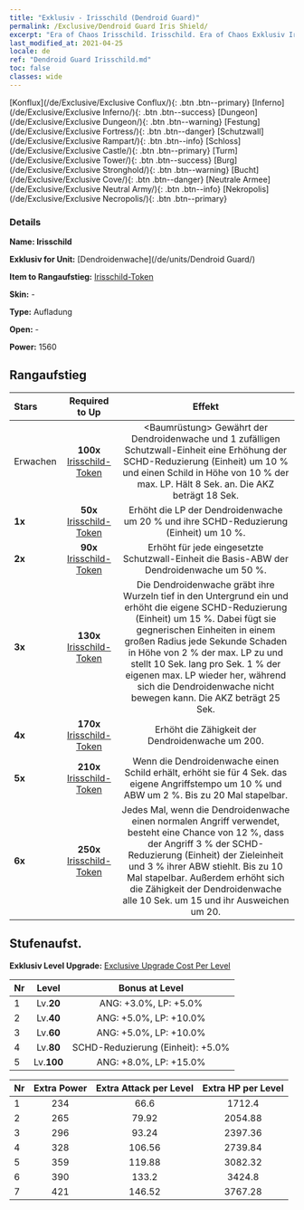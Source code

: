 ```yaml
---
title: "Exklusiv - Irisschild (Dendroid Guard)"
permalink: /Exclusive/Dendroid Guard Iris Shield/
excerpt: "Era of Chaos Irisschild. Irisschild. Era of Chaos Exklusiv Irisschild. Dendroidenwache Exklusiv."
last_modified_at: 2021-04-25
locale: de
ref: "Dendroid Guard Irisschild.md"
toc: false
classes: wide
---
```

 [Konflux](/de/Exclusive/Exclusive Conflux/){: .btn .btn--primary} [Inferno](/de/Exclusive/Exclusive Inferno/){: .btn .btn--success} [Dungeon](/de/Exclusive/Exclusive Dungeon/){: .btn .btn--warning} [Festung](/de/Exclusive/Exclusive Fortress/){: .btn .btn--danger} [Schutzwall](/de/Exclusive/Exclusive Rampart/){: .btn .btn--info} [Schloss](/de/Exclusive/Exclusive Castle/){: .btn .btn--primary} [Turm](/de/Exclusive/Exclusive Tower/){: .btn .btn--success} [Burg](/de/Exclusive/Exclusive Stronghold/){: .btn .btn--warning} [Bucht](/de/Exclusive/Exclusive Cove/){: .btn .btn--danger} [Neutrale Armee](/de/Exclusive/Exclusive Neutral Army/){: .btn .btn--info} [Nekropolis](/de/Exclusive/Exclusive Necropolis/){: .btn .btn--primary} 

### Details
 **Name: Irisschild** 

 **Exklusiv for Unit:** [Dendroidenwache](/de/units/Dendroid Guard/) 

 **Item to Rangaufstieg:** [Irisschild-Token](/ItemsDE/con_913/)

 **Skin:** -

 **Type:** Aufladung

 **Open:** -

 **Power:** 1560

## Rangaufstieg

  |     Stars    |  Required to Up | Effekt |
  |:-------------|:---------------:|:---------------:|
  |  Erwachen  | **100x** [Irisschild-Token](/ItemsDE/con_913/) | <Baumrüstung> Gewährt der Dendroidenwache und 1 zufälligen Schutzwall-Einheit eine Erhöhung der SCHD-Reduzierung (Einheit) um 10 % und einen Schild in Höhe von 10 % der max. LP. Hält 8 Sek. an. Die AKZ beträgt 18 Sek. |
  | **1x** <i class="fas fa-star"/> | **50x** [Irisschild-Token](/ItemsDE/con_913/) | Erhöht die LP der Dendroidenwache um 20 % und ihre SCHD-Reduzierung (Einheit) um 10 %. |
  | **2x** <i class="fas fa-star"/> | **90x** [Irisschild-Token](/ItemsDE/con_913/) | Erhöht für jede eingesetzte Schutzwall-Einheit die Basis-ABW der Dendroidenwache um 50 %. |
  | **3x** <i class="fas fa-star"/> | **130x** [Irisschild-Token](/ItemsDE/con_913/) | <Tiefe Wurzeln> Die Dendroidenwache gräbt ihre Wurzeln tief in den Untergrund ein und erhöht die eigene SCHD-Reduzierung (Einheit) um 15 %. Dabei fügt sie gegnerischen Einheiten in einem großen Radius jede Sekunde Schaden in Höhe von 2 % der max. LP zu und stellt 10 Sek. lang pro Sek. 1 % der eigenen max. LP wieder her, während sich die Dendroidenwache nicht bewegen kann. Die AKZ beträgt 25 Sek. |
  | **4x** <i class="fas fa-star"/> | **170x** [Irisschild-Token](/ItemsDE/con_913/) | Erhöht die Zähigkeit der Dendroidenwache um 200. |
  | **5x** <i class="fas fa-star"/> | **210x** [Irisschild-Token](/ItemsDE/con_913/) | Wenn die Dendroidenwache einen Schild erhält, erhöht sie für 4 Sek. das eigene Angriffstempo um 10 % und ABW um 2 %. Bis zu 20 Mal stapelbar. |
  | **6x** <i class="fas fa-star"/> | **250x** [Irisschild-Token](/ItemsDE/con_913/) | Jedes Mal, wenn die Dendroidenwache einen normalen Angriff verwendet, besteht eine Chance von 12 %, dass der Angriff 3 % der SCHD-Reduzierung (Einheit) der Zieleinheit und 3 % ihrer ABW stiehlt. Bis zu 10 Mal stapelbar. Außerdem erhöht sich die Zähigkeit der Dendroidenwache alle 10 Sek. um 15 und ihr Ausweichen um 20. |


## Stufenaufst.
 **Exklusiv Level Upgrade:** [Exclusive Upgrade Cost Per Level](/Exclusive/ExclusiveUpgradeCostPerLevel/)

  |  Nr  |   Level  | Bonus at Level |
  |:-----|:--------:|:--------------:|
  | 1 | Lv.**20** | ANG: +3.0%, LP: +5.0% |
  | 2 | Lv.**40** | ANG: +5.0%, LP: +10.0% |
  | 3 | Lv.**60** | ANG: +5.0%, LP: +10.0% |
  | 4 | Lv.**80** | SCHD-Reduzierung (Einheit): +5.0% |
  | 5 | Lv.**100** | ANG: +8.0%, LP: +15.0% |


  |  Nr  |  Extra Power | Extra Attack per Level | Extra HP per Level |
  |:-----|:--------:|:--------:|:--------:|
  | 1 | 234 | 66.6 | 1712.4 |
  | 2 | 265 | 79.92 | 2054.88 |
  | 3 | 296 | 93.24 | 2397.36 |
  | 4 | 328 | 106.56 | 2739.84 |
  | 5 | 359 | 119.88 | 3082.32 |
  | 6 | 390 | 133.2 | 3424.8 |
  | 7 | 421 | 146.52 | 3767.28 |


